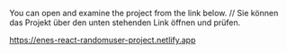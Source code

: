You can open and examine the project from the link below. // Sie können das Projekt über den unten stehenden Link öffnen und prüfen.


https://enes-react-randomuser-project.netlify.app
